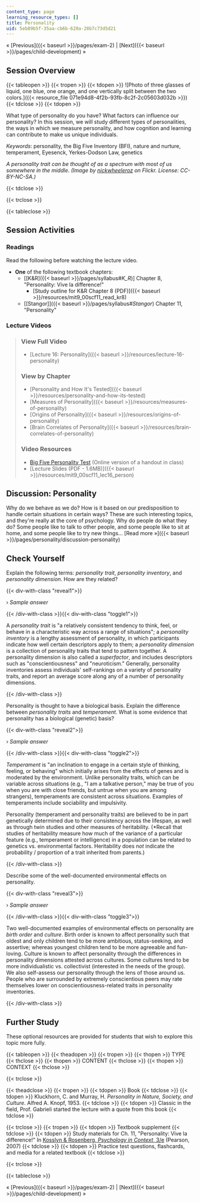 ```yaml
---
content_type: page
learning_resource_types: []
title: Personality
uid: 5eb89b5f-35aa-cb6b-620a-28b7c73d5d21
---
```


« [Previous]({{< baseurl >}}/pages/exam-2) | [Next]({{< baseurl >}}/pages/child-development) »

Session Overview
----------------

{{< tableopen >}}
{{< tropen >}}
{{< tdopen >}}
![Photo of three glasses of liquid, one blue, one orange, and one vertically split between the two colors.]({{< resource_file 071e94d8-4f2b-93fb-8c2f-2c05603d032b >}})
{{< tdclose >}}
{{< tdopen >}}


What type of personality do you have? What factors can influence our personality? In this session, we will study different types of personalities, the ways in which we measure personality, and how cognition and learning can contribute to make us unique individuals. 

_Keywords_: personality, the Big Five Inventory (BFI), nature and nurture, temperament, Eyesenck, Yerkes-Dodson Law, genetics

_A personality trait can be thought of as a spectrum with most of us somewhere in the middle. (Image by [nickwheeleroz](http://www.flickr.com/photos/nickwheeleroz/) on Flickr. License: CC-BY-NC-SA.)_


{{< tdclose >}}

{{< trclose >}}

{{< tableclose >}}

Session Activities
------------------

### Readings

Read the following before watching the lecture video.

*   **One** of the following textbook chapters:
    *   \[[K&R]({{< baseurl >}}/pages/syllabus#_K_R_)\] Chapter 8, "Personality: Vive la difference!"
        *   [Study outline for K&R Chapter 8 (PDF)]({{< baseurl >}}/resources/mit9_00scf11_read_kr8)
    *   [\[Stangor\]]({{< baseurl >}}/pages/syllabus#_Stangor_) Chapter 11, "Personality"

### Lecture Videos

> ### View Full Video
> 
> *   [Lecture 16: Personality]({{< baseurl >}}/resources/lecture-16-personality)
> 
> ### View by Chapter
> 
> *   [Personality and How It's Tested]({{< baseurl >}}/resources/personality-and-how-its-tested)
> *   [Measures of Personality]({{< baseurl >}}/resources/measures-of-personality)
> *   [Origins of Personality]({{< baseurl >}}/resources/origins-of-personality)
> *   [Brain Correlates of Personality]({{< baseurl >}}/resources/brain-correlates-of-personality)
> 
> ### Video Resources
> 
> *   [Big Five Personality Test](http://www.outofservice.com/bigfive/) (Online version of a handout in class)
> *   [Lecture Slides (PDF - 1.6MB)]({{< baseurl >}}/resources/mit9_00scf11_lec16_person)

Discussion: Personality
-----------------------

Why do we behave as we do? How is it based on our predisposition to handle certain situations in certain ways? These are such interesting topics, and they're really at the core of psychology. Why do people do what they do? Some people like to talk to other people, and some people like to sit at home, and some people like to try new things… [Read more »]({{< baseurl >}}/pages/personality/discussion-personality)

Check Yourself
--------------

Explain the following terms: _personality trait_, _personality inventory_, and _personality dimension_. How are they related?

{{< div-with-class "reveal1">}}

› _Sample answer_

{{< /div-with-class >}}{{< div-with-class "toggle1">}}

A _personality trait_ is "a relatively consistent tendency to think, feel, or behave in a characteristic way across a range of situations"; a _personality inventory_ is a lengthy assessment of personality, in which participants indicate how well certain descriptors apply to them; a _personality dimension_ is a collection of personality traits that tend to pattern together. A personality dimension is also called a _superfactor_, and includes descriptors such as "conscientiousness" and "neuroticism." Generally, personality inventories assess individuals' self-rankings on a variety of personality traits, and report an average score along any of a number of personality dimensions.

{{< /div-with-class >}}

Personality is thought to have a biological basis. Explain the difference between _personality traits_ and _temperament_. What is some evidence that personality has a biological (genetic) basis?

{{< div-with-class "reveal2">}}

› _Sample answer_

{{< /div-with-class >}}{{< div-with-class "toggle2">}}

_Temperament_ is "an inclination to engage in a certain style of thinking, feeling, or behaving" which initially arises from the effects of genes and is moderated by the environment. Unlike personality traits, which can be variable across situations (e.g., "I am a talkative person," may be true of you when you are with close friends, but untrue when you are among strangers), temperaments are consistent across situations. Examples of temperaments include sociability and impulsivity.

Personality (temperament and personality traits) are believed to be in part genetically determined due to their consistency across the lifespan, as well as through twin studies and other measures of heritability. (\*Recall that studies of heritability measure how much of the variance of a particular feature (e.g., temperament or intelligence) in a population can be related to genetics vs. environmental factors. Heritability does _not_ indicate the probability / proportion of a trait inherited from parents.)

{{< /div-with-class >}}

Describe some of the well-documented environmental effects on personality.

{{< div-with-class "reveal3">}}

› _Sample answer_

{{< /div-with-class >}}{{< div-with-class "toggle3">}}

Two well-documented examples of environmental effects on personality are _birth order_ and _culture_. Birth order is known to affect personality such that oldest and only children tend to be more ambitious, status-seeking, and assertive; whereas youngest children tend to be more agreeable and fun-loving. Culture is known to affect personality through the differences in personality dimensions attested across cultures. Some cultures tend to be more individualistic vs. collectivist (interested in the needs of the group). We also self-assess our personality through the lens of those around us. People who are surrounded by extremely conscientious peers may rate themselves lower on conscientiousness-related traits in personality inventories.

{{< /div-with-class >}}

Further Study
-------------

These optional resources are provided for students that wish to explore this topic more fully.

{{< tableopen >}}
{{< theadopen >}}
{{< tropen >}}
{{< thopen >}}
TYPE
{{< thclose >}}
{{< thopen >}}
CONTENT
{{< thclose >}}
{{< thopen >}}
CONTEXT
{{< thclose >}}

{{< trclose >}}

{{< theadclose >}}
{{< tropen >}}
{{< tdopen >}}
Book
{{< tdclose >}}
{{< tdopen >}}
Kluckhorn, C. and Murray, H. _Personality in Nature, Society, and Culture_. Alfred A. Knopf, 1953.
{{< tdclose >}}
{{< tdopen >}}
Classic in the field, Prof. Gabrieli started the lecture with a quote from this book
{{< tdclose >}}

{{< trclose >}}
{{< tropen >}}
{{< tdopen >}}
Textbook supplement
{{< tdclose >}}
{{< tdopen >}}
Study materials for Ch. 11, "Personality: Vive la difference!" In [Kosslyn & Rosenberg, _Psychology in Context_, 3/e](http://www.pearsonhighered.com/educator/product/Fundamentals-of-Psychology-in-Context/9780205507573.page) (Pearson, 2007)
{{< tdclose >}}
{{< tdopen >}}
Practice test questions, flashcards, and media for a related textbook
{{< tdclose >}}

{{< trclose >}}

{{< tableclose >}}

« [Previous]({{< baseurl >}}/pages/exam-2) | [Next]({{< baseurl >}}/pages/child-development) »